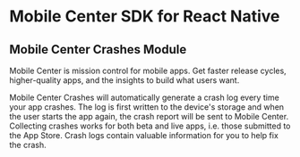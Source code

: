 # Mobile Center SDK for React Native
## Mobile Center Crashes Module

Mobile Center is mission control for mobile apps. Get faster release cycles, higher-quality apps, and the insights to build what users want.

Mobile Center Crashes will automatically generate a crash log every time your app crashes. The log is first written to the device's storage and when the user starts the app again, the crash report will be sent to Mobile Center. Collecting crashes works for both beta and live apps, i.e. those submitted to the App Store. Crash logs contain valuable information for you to help fix the crash.